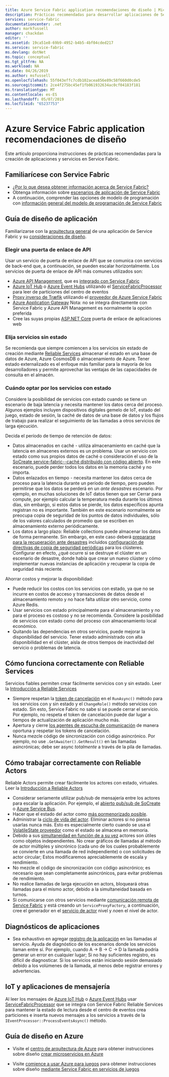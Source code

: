 ```yaml
---
title: Azure Service Fabric application recomendaciones de diseño | Microsoft Docs
description: Prácticas recomendadas para desarrollar aplicaciones de Service Fabric.
services: service-fabric
documentationcenter: .net
author: markfussell
manager: chackdan
editor: ''
ms.assetid: 19ca51e8-69b9-4952-b4b5-4bf04cded217
ms.service: service-fabric
ms.devlang: dotNet
ms.topic: conceptual
ms.tgt_pltfrm: NA
ms.workload: NA
ms.date: 04/26/2019
ms.author: msfussell
ms.openlocfilehash: 55f043effc7cdb102acea856e89c58f660d0cde5
ms.sourcegitcommit: 2ce4f275bc45ef1fb061932634ac0cf04183f181
ms.translationtype: MT
ms.contentlocale: es-ES
ms.lasthandoff: 05/07/2019
ms.locfileid: "65237753"
---
```

# <a name="azure-service-fabric-application-design-best-practices"></a>Azure Service Fabric application recomendaciones de diseño

Este artículo proporciona instrucciones de prácticas recomendadas para la creación de aplicaciones y servicios en Service Fabric.
 
## <a name="get-familiar-with-service-fabric"></a>Familiarícese con Service Fabric
* [¿Por lo que desea obtener información acerca de Service Fabric?](service-fabric-content-roadmap.md)
* Obtenga información sobre [escenarios de aplicación de Service Fabric](service-fabric-application-scenarios.md)
* A continuación, comprender las opciones de modelo de programación con [información general del modelo de programación de Service Fabric](service-fabric-choose-framework.md)



## <a name="application-design-guidance"></a>Guía de diseño de aplicación
Familiarizarse con la [arquitectura general](https://docs.microsoft.com/azure/architecture/reference-architectures/microservices/service-fabric) de una aplicación de Service Fabric y su [consideraciones de diseño](https://docs.microsoft.com/azure/architecture/reference-architectures/microservices/service-fabric#design-considerations).

### <a name="choose-an-api-gateway"></a>Elegir una puerta de enlace de API
Usar un servicio de puerta de enlace de API que se comunica con servicios de back-end que, a continuación, se pueden escalar horizontalmente. Los servicios de puerta de enlace de API más comunes utilizados son:

- [Azure API Management](https://docs.microsoft.com/azure/service-fabric/service-fabric-api-management-overview), que es [integrado con Service Fabric](https://docs.microsoft.com/azure/service-fabric/service-fabric-tutorial-deploy-api-management)
- [Azure IoT Hub](https://docs.microsoft.com/azure/iot-hub/) o [Azure Event Hubs](https://docs.microsoft.com/azure/event-hubs/) utilizando el [ServiceFabricProcessor](https://github.com/Azure/azure-event-hubs/tree/master/samples/DotNet/ServiceFabricProcessor) para leer de particiones del centro de eventos
- [Proxy inverso de Træfik](https://blogs.msdn.microsoft.com/azureservicefabric/2018/04/05/intelligent-routing-on-service-fabric-with-traefik/) utilizando el [proveedor de Azure Service Fabric](https://docs.traefik.io/configuration/backends/servicefabric/)
- [Azure Application Gateway](https://docs.microsoft.com/azure/application-gateway/) Nota: no se integra directamente con Service Fabric y Azure API Management es normalmente la opción preferida
- Cree las suyas propias [ASP.NET Core](https://docs.microsoft.com/azure/service-fabric/service-fabric-reliable-services-communication-aspnetcore) puerta de enlace de aplicaciones web

### <a name="choose-stateless-services"></a>Elija servicios sin estado
Se recomienda que siempre comiencen a los servicios sin estado de creación mediante [Reliable Services](https://docs.microsoft.com/azure/service-fabric/service-fabric-reliable-services-introduction) almacenar el estado en una base de datos de Azure, Azure CosmosDB o almacenamiento de Azure. Tener estado externalizado es el enfoque más familiar para la mayoría de los desarrolladores y permite aprovechar las ventajas de las capacidades de consulta en el almacén.  

### <a name="when-to-choose-stateful-services"></a>Cuándo optar por los servicios con estado
Considere la posibilidad de servicios con estado cuando se tiene un escenario de baja latencia y necesita mantener los datos cerca del proceso. Algunos ejemplos incluyen dispositivos digitales gemelo de IoT, estado del juego, estado de sesión, la caché de datos de una base de datos y los flujos de trabajo para realizar el seguimiento de las llamadas a otros servicios de larga ejecución.

Decida el período de tiempo de retención de datos:

- Datos almacenados en caché - utiliza almacenamiento en caché que la latencia en almacenes externos es un problema. Usar un servicio con estado como sus propios datos de caché o consideración el uso de la [SoCreate service-fabric--caché distribuido con código abierto](https://github.com/SoCreate/service-fabric-distributed-cache). En este escenario, puede perder todos los datos en la memoria caché y no importa.
- Datos enlazados en tiempo - necesita mantener los datos cerca de proceso para la latencia durante un período de tiempo, pero pueden permitirse que los datos se perderá en un *ante desastres* escenario. Por ejemplo, en muchas soluciones de IoT datos tienen que ser Cerrar para compute, por ejemplo calcular la temperatura media durante los últimos días, sin embargo, si estos datos se pierde, los datos específicos apunta registran no es importante. También en este escenario normalmente se preocupa copia de seguridad de los puntos de datos individuales, sólo de los valores calculados de promedio que se escriben en almacenamiento externo periódicamente.  
- Los datos a largo plazo: Reliable collections puede almacenar los datos de forma permanente. Sin embargo, en este caso deberá [prepararse para la recuperación ante desastres](https://docs.microsoft.com/azure/service-fabric/service-fabric-disaster-recovery) incluidos [configuración de directivas de copia de seguridad periódicas](https://docs.microsoft.com/azure/service-fabric/service-fabric-backuprestoreservice-configure-periodic-backup) para los clústeres. Configurar en efecto, ¿qué ocurre si se destruye el clúster en un escenario de desastre, donde había que crear un nuevo clúster y cómo implementar nuevas instancias de aplicación y recuperar la copia de seguridad más reciente.

Ahorrar costos y mejorar la disponibilidad:
- Puede reducir los costos con los servicios con estado, ya que no se incurre en costos de acceso y transacciones de datos desde el almacenamiento remoto y no hace falta utilizar otro servicio, como Azure Redis.
- Usar servicios con estado principalmente para el almacenamiento y no para el proceso es costoso y no se recomienda. Considere la posibilidad de servicios con estado como del proceso con almacenamiento local económico.
- Quitando las dependencias en otros servicios, puede mejorar la disponibilidad del servicio. Tener estado administrado con alta disponibilidad en el clúster, aísla de otros tiempos de inactividad del servicio o problemas de latencia.

## <a name="how-to-properly-work-with-reliable-services"></a>Cómo funciona correctamente con Reliable Services
Servicios fiables permiten crear fácilmente servicios con y sin estado. Leer la [Introducción a Reliable Services](https://docs.microsoft.com/azure/service-fabric/service-fabric-reliable-services-introduction)
- Siempre respetan la [token de cancelación](https://docs.microsoft.com/azure/service-fabric/service-fabric-reliable-services-lifecycle#stateful-service-primary-swaps) en el `RunAsync()` método para los servicios con y sin estado y el `ChangeRole()` método servicios con estado. Sin esto, Service Fabric no sabe si se puede cerrar el servicio. Por ejemplo, no respeta el token de cancelación puede dar lugar a tiempos de actualización de aplicación mucho más.
-   Apertura y cierre [los agentes de escucha de comunicación](https://docs.microsoft.com/azure/service-fabric/service-fabric-reliable-services-communication) de manera oportuna y respetar los tokens de cancelación.
-   Nunca mezcle código de sincronización con código asincrónico. Por ejemplo, no use `.GetAwaiter().GetResult()` en las llamadas asincrónicas; debe ser async *totalmente* a través de la pila de llamadas.

## <a name="how-to-properly-work-with-reliable-actors"></a>Cómo trabajar correctamente con Reliable Actors
Reliable Actors permite crear fácilmente los actores con estado, virtuales. Leer la [Introducción a Reliable Actors](https://docs.microsoft.com/azure/service-fabric/service-fabric-reliable-actors-introduction)

- Considerar seriamente utilizar pub/sub de mensajería entre los actores para escalar la aplicación. Por ejemplo, el [abierto pub/sub de SoCreate](https://service-fabric-pub-sub.socreate.it/) o [Azure Service Bus](https://docs.microsoft.com/azure/service-bus/).
- Hacer que el estado del actor como [más pormenorizado posible](https://docs.microsoft.com/azure/service-fabric/service-fabric-reliable-actors-state-management#best-practices).
- Administrar la [ciclo de vida del actor](https://docs.microsoft.com/azure/service-fabric/service-fabric-reliable-actors-state-management#best-practices). Eliminar actores si no piensa usarlas nunca más. Esto es especialmente cierto cuando se usa el [VolatileState proveedor](https://docs.microsoft.com/azure/service-fabric/service-fabric-reliable-actors-state-management#state-persistence-and-replication) como el estado se almacena en memoria.
- Debido a sus [simultaneidad en función de a su vez](https://docs.microsoft.com/azure/service-fabric/service-fabric-reliable-actors-introduction#concurrency) actores son útiles como objetos independientes. No crear gráficos de llamadas al método de actor múltiples y sincrónico (cada uno de los cuales probablemente se convierte en una llamada de red independiente) o con solicitudes de actor circular; Estos modificaremos apreciablemente de escala y rendimiento.
- No mezcle el código de sincronización con código asincrónico; es necesario que sean completamente asincrónicos, para evitar problemas de rendimiento.
- No realice llamadas de larga ejecución en actors, bloqueará otras llamadas para el mismo actor, debido a la simultaneidad basada en turnos.
- Si comunicarse con otros servicios mediante [comunicación remota de Service Fabric](https://docs.microsoft.com/azure/service-fabric/service-fabric-reliable-services-communication-remoting) y está creando un `ServiceProxyFactory`, a continuación, cree el generador en el [servicio de actor](https://docs.microsoft.com/azure/service-fabric/service-fabric-reliable-actors-using) nivel y *no*en el nivel de actor.


## <a name="application-diagnostics"></a>Diagnósticos de aplicaciones
- Sea exhaustivo en agregar [registro de la aplicación](https://docs.microsoft.com/azure/service-fabric/service-fabric-diagnostics-event-generation-app) en las llamadas al servicio. Ayuda de diagnóstico de los escenarios donde los servicios llaman entre sí. Por ejemplo, cuando A -> B -> C -> D la llamada podría generar un error en cualquier lugar; Si no hay suficientes registro, es difícil de diagnosticar. Si los servicios están iniciando sesión demasiado debido a los volúmenes de la llamada, al menos debe registrar errores y advertencias.

## <a name="iot-and-messaging-applications"></a>IoT y aplicaciones de mensajería
Al leer los mensajes de [Azure IoT Hub](https://docs.microsoft.com/azure/iot-hub/) o [Azure Event Hubs](https://docs.microsoft.com/azure/event-hubs/) usar [ServiceFabricProcessor](https://github.com/Azure/azure-event-hubs/tree/master/samples/DotNet/ServiceFabricProcessor) que se integra con Service Fabric Reliable Services para mantener la estado de lectura desde el centro de eventos crea particiones e inserta nuevos mensajes a los servicios a través de la `IEventProcessor::ProcessEventsAsync()` método.


## <a name="design-guidance-on-azure"></a>Guía de diseño en Azure
* Visite el [centro de arquitectura de Azure](https://docs.microsoft.com/azure/architecture/microservices/) para obtener instrucciones sobre diseño [crear microservicios en Azure](https://docs.microsoft.com/azure/architecture/microservices/)

* Visite [comience a usar Azure para juegos](https://docs.microsoft.com/gaming/azure/) para obtener instrucciones sobre diseño [mediante Service Fabric en servicios de juegos](https://docs.microsoft.com/gaming/azure/reference-architectures/multiplayer-synchronous-sf)

